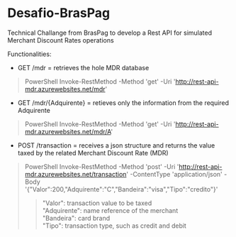 # Desafio-BrasPag
Technical Challange from BrasPag to develop a Rest API for simulated Merchant Discount Rates operations

Functionalities:
- GET /mdr = retrieves the hole MDR database
>PowerShell Invoke-RestMethod -Method 'get' -Uri 'http://rest-api-mdr.azurewebsites.net/mdr'
- GET /mdr/{Adquirente} = retieves only the information from the required Adquirente
>PowerShell Invoke-RestMethod -Method 'get' -Uri 'http://rest-api-mdr.azurewebsites.net/mdr/A'
- POST /transaction = receives a json structure and returns the value taxed by the related Merchant Discount Rate (MDR)
>PowerShell Invoke-RestMethod -Method 'post' -Uri 'http://rest-api-mdr.azurewebsites.net/transaction' -ContentType 'application/json' -Body '{"Valor":200,"Adquirente":"C","Bandeira":"visa","Tipo":"credito"}'
>>"Valor": transaction value to be taxed<br>
>>"Adquirente": name reference of the merchant<br>
>>"Bandeira": card brand<br>
>>"Tipo": transaction type, such as credit and debit
